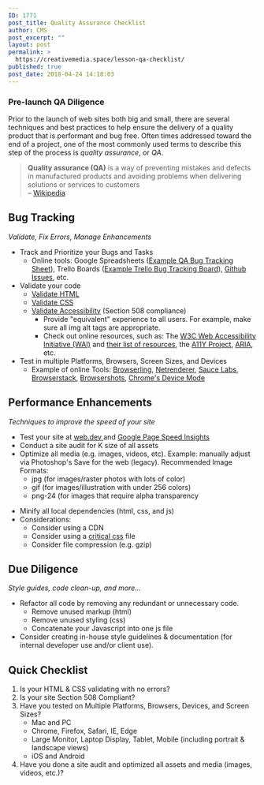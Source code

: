 ```yaml
---
ID: 1771
post_title: Quality Assurance Checklist
author: CMS
post_excerpt: ""
layout: post
permalink: >
  https://creativemedia.space/lesson-qa-checklist/
published: true
post_date: 2018-04-24 14:18:03
---
```

<!-- wp:heading {"level":3} -->
<h3>Pre-launch QA Diligence</h3>
<!-- /wp:heading -->

<!-- wp:paragraph -->
<p>Prior to the launch of web sites both big and small, there are several techniques and best practices to help ensure the delivery of a quality product that is performant and bug free. Often times addressed toward the end of a project, one of the most commonly used terms to describe this step of the process is <em>quality assurance</em>, or <em>QA</em>.</p>
<!-- /wp:paragraph -->

<!-- wp:more -->
<!--more-->
<!-- /wp:more -->

<!-- wp:quote -->
<blockquote class="wp-block-quote"><p><strong>Quality assurance (QA)</strong> is a way of preventing mistakes and defects in manufactured products and avoiding problems when delivering solutions or services to customers<br> – <a href="https://en.wikipedia.org/wiki/Quality_assurance">Wikipedia</a></p></blockquote>
<!-- /wp:quote -->

<!-- wp:heading -->
<h2>Bug Tracking</h2>
<!-- /wp:heading -->

<!-- wp:paragraph -->
<p><em>Validate, Fix Errors, Manage Enhancements</em></p>
<!-- /wp:paragraph -->

<!-- wp:list -->
<ul><li>Track and Prioritize your Bugs and Tasks
<ul><li>Online tools: Google Spreadsheets (<a href="https://docs.google.com/spreadsheets/d/1mHutADPn3odgTXmKIdpQCUIQdEGx_lnlLXhWauReM8k/edit?usp=sharing">Example QA Bug Tracking Sheet</a>), Trello Boards (<a href="https://trello.com/b/ppAc7F3k/project-bug-tracking-list">Example Trello Bug Tracking Board</a>), <a href="https://guides.github.com/features/issues/">Github Issues</a>, etc.</li></ul>
</li><li>Validate your code
<ul><li><a href="https://validator.w3.org/">Validate HTML</a></li><li><a href="http://jigsaw.w3.org/css-validator/">Validate CSS</a></li><li><a href="http://wave.webaim.org/">Validate Accessibility</a> (Section 508 compliance)
<ul><li>Provide "equivalent" experience to all users. For example, make sure all img alt tags are appropriate.</li><li>Check out online resources, such as:&nbsp;The <a href="https://www.w3.org/WAI/">W3C Web Accessibility Initiative (WAI)</a> and <a href="https://www.w3.org/WAI/yourWAI">their list of resources</a>, the&nbsp;<a href="https://a11yproject.com/">A11Y Project</a>, <a href="https://developer.mozilla.org/en-US/docs/Web/Accessibility/ARIA">ARIA</a>, etc.</li></ul>
</li></ul>
</li><li>Test in multiple Platforms, Browsers, Screen Sizes, and Devices
<ul><li>Example of online Tools: <a href="https://www.browserling.com/">Browserling</a>, <a href="https://netrenderer.com/index.php">Netrenderer</a>, <a href="https://saucelabs.com/">Sauce Labs</a>, <a href="https://www.browserstack.com/pricing?tab=browser-plans-tab">Browserstack</a>, <a href="http://browsershots.org/">Browsershots</a>, <a href="https://developers.google.com/web/tools/chrome-devtools/device-mode/">Chrome's Device Mode</a></li></ul>
</li></ul>
<!-- /wp:list -->

<!-- wp:heading -->
<h2>Performance Enhancements</h2>
<!-- /wp:heading -->

<!-- wp:paragraph -->
<p><em>Techniques to improve the speed of your site</em></p>
<!-- /wp:paragraph -->

<!-- wp:list -->
<ul><li>Test your site at <a href="https://web.dev/">web.dev&nbsp;</a>and <a href="https://developers.google.com/speed/pagespeed/insights/">Google Page Speed Insights</a></li><li>Conduct a site audit for K size of all assets</li><li>Optimize all media (e.g. images, videos, etc). Example: manually adjust via Photoshop's Save for the web (legacy). Recommended Image Formats:
<ul><li>jpg (for images/raster photos with lots of color)</li><li>gif (for images/illustration with under 256 colors)</li><li>png-24 (for images that require alpha transparency</li></ul>
</li></ul>
<!-- /wp:list -->

<!-- wp:list -->
<ul><li>Minify all local dependencies (html, css, and js)</li><li>Considerations:
<ul><li>Consider using a CDN</li><li>Consider using a <a href="https://www.smashingmagazine.com/2015/08/understanding-critical-css/">critical css</a> file</li><li>Consider file compression (e.g. gzip)</li></ul>
</li></ul>
<!-- /wp:list -->

<!-- wp:heading -->
<h2>Due Diligence</h2>
<!-- /wp:heading -->

<!-- wp:paragraph -->
<p><em>Style guides, code clean-up, and more...</em></p>
<!-- /wp:paragraph -->

<!-- wp:list -->
<ul><li>Refactor all code by removing any redundant or unnecessary code. <ul><li>Remove unused markup (html)</li><li>Remove unused styling (css)</li><li>Concatenate your Javascript into one js file </li></ul></li><li>Consider creating in-house style guidelines &amp; documentation (for internal developer use and/or client use).</li></ul>
<!-- /wp:list -->

<!-- wp:heading -->
<h2>Quick Checklist</h2>
<!-- /wp:heading -->

<!-- wp:list {"ordered":true} -->
<ol><li>Is your HTML &amp; CSS validating with no errors?</li><li>Is your site Section 508 Compliant?</li><li>Have you tested on Multiple Platforms, Browsers, Devices, and Screen Sizes?
<ul><li>Mac and PC</li><li>Chrome, Firefox, Safari, IE, Edge</li><li>Large Monitor, Laptop Display, Tablet, Mobile (including portrait &amp; landscape views)</li><li>iOS and Android</li></ul>
</li><li>Have you done a site audit and optimized all assets and media (images, videos, etc.)?</li></ol>
<!-- /wp:list -->